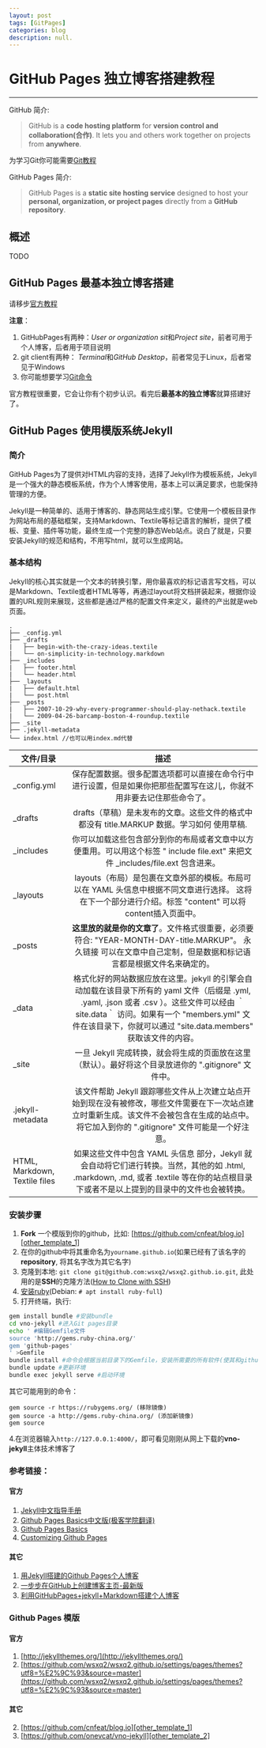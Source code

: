 ```yaml
---
layout: post
tags: [GitPages]
categories: blog
description: null.
---
```


# GitHub Pages 独立博客搭建教程
---

GitHub 简介: 
>GitHub is a **code hosting platform** for **version control and collaboration(合作)**. It lets you and others work together on projects from **anywhere**.

为学习Git你可能需要[Git教程](https://www.liaoxuefeng.com/wiki/0013739516305929606dd18361248578c67b8067c8c017b000)

GitHub Pages 简介:
>GitHub Pages is a **static site hosting service** designed to host your **personal, organization, or project pages** directly from a **GitHub repository**.

## 概述

TODO

## GitHub Pages 最基本独立博客搭建
请移步[官方教程](https://pages.github.com/)

**注意**：
1. GitHubPages有两种：*User or organization sit*和*Project site*，前者可用于个人博客，后者用于项目说明
2. git client有两种： *Terminal*和*GitHub Desktop*，前者常见于Linux，后者常见于Windows
3. 你可能想要学习[Git命令](https://www.liaoxuefeng.com/wiki/0013739516305929606dd18361248578c67b8067c8c017b000)

官方教程很重要，它会让你有个初步认识。看完后**最基本的独立博客**就算搭建好了。

## GitHub Pages 使用模版系统Jekyll

### 简介
GitHub Pages为了提供对HTML内容的支持，选择了Jekyll作为模板系统，Jekyll是一个强大的静态模板系统，作为个人博客使用，基本上可以满足要求，也能保持管理的方便。

Jekyll是一种简单的、适用于博客的、静态网站生成引擎。它使用一个模板目录作为网站布局的基础框架，支持Markdown、Textile等标记语言的解析，提供了模板、变量、插件等功能，最终生成一个完整的静态Web站点。说白了就是，只要安装Jekyll的规范和结构，不用写html，就可以生成网站。

### 基本结构

Jekyll的核心其实就是一个文本的转换引擎，用你最喜欢的标记语言写文档，可以是Markdown、Textile或者HTML等等，再通过layout将文档拼装起来，根据你设置的URL规则来展现，这些都是通过严格的配置文件来定义，最终的产出就是web页面。

	.
	├── _config.yml
	├── _drafts
	|   ├── begin-with-the-crazy-ideas.textile
	|   └── on-simplicity-in-technology.markdown
	├── _includes
	|   ├── footer.html
	|   └── header.html
	├── _layouts
	|   ├── default.html
	|   └── post.html
	├── _posts
	|   ├── 2007-10-29-why-every-programmer-should-play-nethack.textile
	|   └── 2009-04-26-barcamp-boston-4-roundup.textile
	├── _site
	├── .jekyll-metadata
	└── index.html //也可以用index.md代替

<table>
<thead>
<tr>
<th>文件/目录</th>
<th style="text-align:center">描述</th>
</tr>
</thead>
<tbody>
<tr>
<td>_config.yml</td>
<td style="text-align:center">保存配置数据。很多配置选项都可以直接在命令行中进行设置，但是如果你把那些配置写在这儿，你就不用非要去记住那些命令了。</td>
</tr>
<tr>
<td>_drafts</td>
<td style="text-align:center">drafts（草稿）是未发布的文章。这些文件的格式中都没有 title.MARKUP 数据。学习如何 使用草稿.</td>
</tr>
<tr>
<td>_includes</td>
<td style="text-align:center">你可以加载这些包含部分到你的布局或者文章中以方便重用。可以用这个标签  " include file.ext" 来把文件 _includes/file.ext 包含进来。</td>
</tr>
<tr>
<td>_layouts</td>
<td style="text-align:center">layouts（布局）是包裹在文章外部的模板。布局可以在 YAML 头信息中根据不同文章进行选择。 这将在下一个部分进行介绍。标签  "content" 可以将content插入页面中。</td>
</tr>
<tr>
<td>_posts</td>
<td style="text-align:center"><strong>这里放的就是你的文章了</strong>。文件格式很重要，必须要符合: "YEAR-MONTH-DAY-title.MARKUP"。 永久链接 可以在文章中自己定制，但是数据和标记语言都是根据文件名来确定的。</td>
</tr>
<tr>
<td>_data</td>
<td style="text-align:center">格式化好的网站数据应放在这里。jekyll 的引擎会自动加载在该目录下所有的 yaml 文件（后缀是 .yml, .yaml, .json 或者 .csv ）。这些文件可以经由 ｀site.data｀ 访问。如果有一个 "members.yml" 文件在该目录下，你就可以通过 "site.data.members" 获取该文件的内容。</td>
</tr>
<tr>
<td>_site</td>
<td style="text-align:center">一旦 Jekyll 完成转换，就会将生成的页面放在这里（默认）。最好将这个目录放进你的 ".gitignore" 文件中。</td>
</tr>
<tr>
<td>.jekyll-metadata</td>
<td style="text-align:center">该文件帮助 Jekyll 跟踪哪些文件从上次建立站点开始到现在没有被修改，哪些文件需要在下一次站点建立时重新生成。该文件不会被包含在生成的站点中。将它加入到你的 ".gitignore" 文件可能是一个好注意。</td>
</tr>
<tr>
<td>HTML, Markdown, Textile files</td>
<td style="text-align:center">如果这些文件中包含 YAML 头信息 部分，Jekyll 就会自动将它们进行转换。当然，其他的如 .html, .markdown, .md, 或者 .textile 等在你的站点根目录下或者不是以上提到的目录中的文件也会被转换。</td>
</tr>
</tbody>
<div></div></table>

### 安装步骤

1. **Fork** 一个模版到你的github，比如: [https://github.com/cnfeat/blog.io][other_template_1]
2. 在你的github中将其重命名为`yourname.github.io`(如果已经有了该名字的**repository**, 将其名字改为其它名字)
3. 克隆到本地: `git clone git@github.com:wsxq2/wsxq2.github.io.git`, 此处用的是**SSH**的克隆方法([How to Clone with SSH](http://wsxq2.55555.io/blog/2017/03/22/git))
2. [安装ruby](https://www.ruby-lang.org/zh_cn/documentation/installation/)(Debian: `# apt install ruby-full`)
3. 打开终端，执行:

```bash
gem install bundle #安装bundle
cd vno-jekyll #进入Git pages目录
echo ' #编辑Gemfile文件
source 'http://gems.ruby-china.org/'
gem 'github-pages'
' >Gemfile
bundle install #命令会根据当前目录下的Gemfile，安装所需要的所有软件(使其和github环境一致)
bundle update #更新环境
bundle exec jekyll serve #启动环境
```

其它可能用到的命令：

    gem source -r https://rubygems.org/ (移除镜像)
    gem source -a http://gems.ruby-china.org/ (添加新镜像)
    gem source

4.在浏览器输入`http://127.0.0.1:4000/`，即可看见刚刚从网上下载的**vno-jekyll**主体技术博客了

### 参考链接：
#### 官方
1. [Jekyll中文指导手册](http://jekyllcn.com/)
4. [Github Pages Basics中文版(极客学院翻译)](http://wiki.jikexueyuan.com/project/github-pages-basics/)
2. [Github Pages Basics](https://help.github.com/categories/github-pages-basics/)
3. [Customizing Github Pages](https://help.github.com/categories/customizing-github-pages/)

#### 其它
1. [用Jekyll搭建的Github Pages个人博客](https://www.jianshu.com/p/88c9e72978b4)
2. [一步步在GitHub上创建博客主页-最新版](http://www.pchou.info/ssgithubPage/2014-07-04-build-github-blog-page-08.html)
3. [利用GitHubPages+jekyll+Markdown搭建个人博客](https://juejin.im/post/5a266dfc51882578da0dba52)

### Github Pages 模版
#### 官方
1. [http://jekyllthemes.org/](http://jekyllthemes.org/)
2. [https://github.com/wsxq2/wsxq2.github.io/settings/pages/themes?utf8=%E2%9C%93&source=master](https://github.com/wsxq2/wsxq2.github.io/settings/pages/themes?utf8=%E2%9C%93&source=master)

#### 其它 
2. [https://github.com/cnfeat/blog.io][other_template_1]
1. [https://github.com/onevcat/vno-jekyll][other_template_2]

[other_template_1]: https://github.com/cnfeat/blog.io
[other_template_2]: https://github.com/onevcat/vno-jekyll
